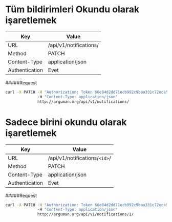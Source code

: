 Tüm bildirimleri Okundu olarak işaretlemek
========================================

| Key             | Value              |
| ----------------|--------------------|
| URL             | /api/v1/notifications/|
| Method          | PATCH                |
| Content-Type    | application/json   |
| Authentication  | Evet               |

#####Request

```bash
curl -X PATCH -H "Authorization: Token 66e84d2dd71ecb992c9baa331c72eca58f239909"
              -H "Content-Type: application/json"
              http://arguman.org/api/v1/notifications/
```


Sadece birini okundu olarak işaretlemek
========================================

| Key             | Value              |
| ----------------|--------------------|
| URL             | /api/v1/notifications/`<id>`/|
| Method          | PATCH                |
| Content-Type    | application/json   |
| Authentication  | Evet               |

#####Request

```bash
curl -X PATCH -H "Authorization: Token 66e84d2dd71ecb992c9baa331c72eca58f239909"
              -H "Content-Type: application/json"
              http://arguman.org/api/v1/notifications/1/
```
